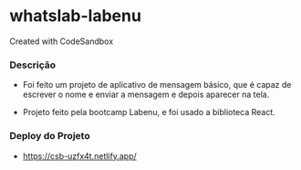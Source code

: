 # whatslab-labenu
Created with CodeSandbox

### Descrição

- Foi feito um projeto de aplicativo de mensagem básico, que é capaz de escrever o nome e enviar a mensagem e depois aparecer na tela.

- Projeto feito pela bootcamp Labenu, e foi usado a biblioteca React.

### Deploy do Projeto

- https://csb-uzfx4t.netlify.app/
